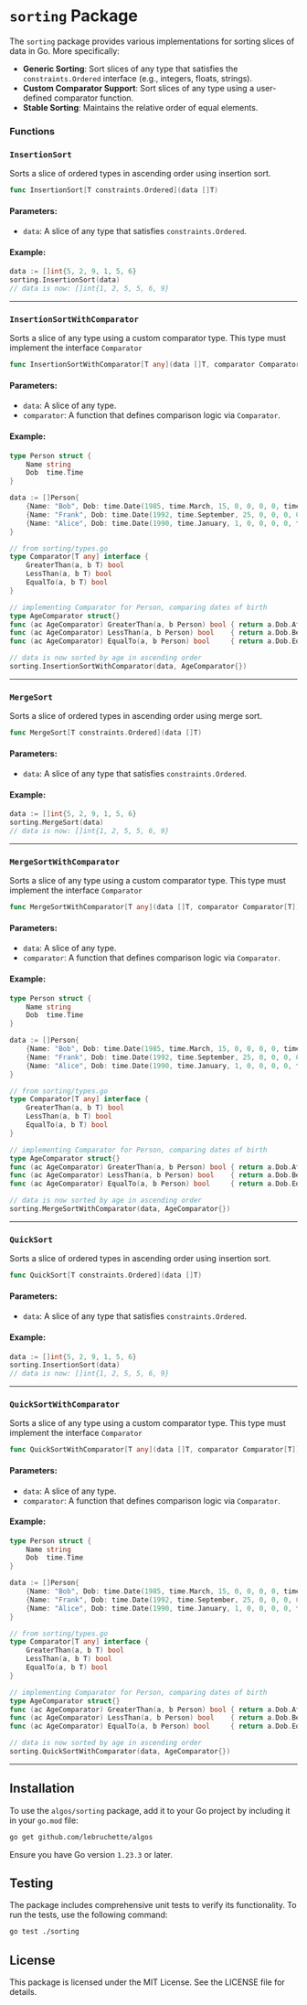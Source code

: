 # `sorting` Package

The `sorting` package provides various implementations for sorting slices of data in Go. More specifically: 
- **Generic Sorting**: Sort slices of any type that satisfies the `constraints.Ordered` interface (e.g., integers, floats, strings).
- **Custom Comparator Support**: Sort slices of any type using a user-defined comparator function.
- **Stable Sorting**: Maintains the relative order of equal elements.

### Functions
### `InsertionSort`
Sorts a slice of ordered types in ascending order using insertion sort.

```go
func InsertionSort[T constraints.Ordered](data []T)
```

#### Parameters:
- `data`: A slice of any type that satisfies `constraints.Ordered`.

#### Example:
```go
data := []int{5, 2, 9, 1, 5, 6}
sorting.InsertionSort(data)
// data is now: []int{1, 2, 5, 5, 6, 9}
```

---

### `InsertionSortWithComparator`
Sorts a slice of any type using a custom comparator type.  This type must implement the interface `Comparator`

```go
func InsertionSortWithComparator[T any](data []T, comparator Comparator[T])
```

#### Parameters:
- `data`: A slice of any type.
- `comparator`: A function that defines comparison logic via `Comparator`. 

#### Example:
```go
type Person struct {
    Name string
    Dob  time.Time
}

data := []Person{
    {Name: "Bob", Dob: time.Date(1985, time.March, 15, 0, 0, 0, 0, time.UTC)}
    {Name: "Frank", Dob: time.Date(1992, time.September, 25, 0, 0, 0, 0, time.UTC)}
    {Name: "Alice", Dob: time.Date(1990, time.January, 1, 0, 0, 0, 0, time.UTC)}
}

// from sorting/types.go
type Comparator[T any] interface {
    GreaterThan(a, b T) bool
    LessThan(a, b T) bool
    EqualTo(a, b T) bool
}

// implementing Comparator for Person, comparing dates of birth
type AgeComparator struct{}
func (ac AgeComparator) GreaterThan(a, b Person) bool { return a.Dob.After(b.Dob) }
func (ac AgeComparator) LessThan(a, b Person) bool    { return a.Dob.Before(b.Dob) }
func (ac AgeComparator) EqualTo(a, b Person) bool     { return a.Dob.Equal(b.Dob) }

// data is now sorted by age in ascending order
sorting.InsertionSortWithComparator(data, AgeComparator{})

```

---

### `MergeSort`
Sorts a slice of ordered types in ascending order using merge sort.

```go
func MergeSort[T constraints.Ordered](data []T)
```

#### Parameters:
- `data`: A slice of any type that satisfies `constraints.Ordered`.

#### Example:
```go
data := []int{5, 2, 9, 1, 5, 6}
sorting.MergeSort(data)
// data is now: []int{1, 2, 5, 5, 6, 9}
```

---

### `MergeSortWithComparator`
Sorts a slice of any type using a custom comparator type.  This type must implement the interface `Comparator`

```go
func MergeSortWithComparator[T any](data []T, comparator Comparator[T])
```

#### Parameters:
- `data`: A slice of any type.
- `comparator`: A function that defines comparison logic via `Comparator`.

#### Example:
```go
type Person struct {
    Name string
    Dob  time.Time
}

data := []Person{
    {Name: "Bob", Dob: time.Date(1985, time.March, 15, 0, 0, 0, 0, time.UTC)}
    {Name: "Frank", Dob: time.Date(1992, time.September, 25, 0, 0, 0, 0, time.UTC)}
    {Name: "Alice", Dob: time.Date(1990, time.January, 1, 0, 0, 0, 0, time.UTC)}
}

// from sorting/types.go
type Comparator[T any] interface {
    GreaterThan(a, b T) bool
    LessThan(a, b T) bool
    EqualTo(a, b T) bool
}

// implementing Comparator for Person, comparing dates of birth
type AgeComparator struct{}
func (ac AgeComparator) GreaterThan(a, b Person) bool { return a.Dob.After(b.Dob) }
func (ac AgeComparator) LessThan(a, b Person) bool    { return a.Dob.Before(b.Dob) }
func (ac AgeComparator) EqualTo(a, b Person) bool     { return a.Dob.Equal(b.Dob) }

// data is now sorted by age in ascending order
sorting.MergeSortWithComparator(data, AgeComparator{})

```

---

### `QuickSort`
Sorts a slice of ordered types in ascending order using insertion sort.

```go
func QuickSort[T constraints.Ordered](data []T)
```

#### Parameters:
- `data`: A slice of any type that satisfies `constraints.Ordered`.

#### Example:
```go
data := []int{5, 2, 9, 1, 5, 6}
sorting.InsertionSort(data)
// data is now: []int{1, 2, 5, 5, 6, 9}
```

---

### `QuickSortWithComparator`
Sorts a slice of any type using a custom comparator type.  This type must implement the interface `Comparator`

```go
func QuickSortWithComparator[T any](data []T, comparator Comparator[T])
```

#### Parameters:
- `data`: A slice of any type.
- `comparator`: A function that defines comparison logic via `Comparator`.

#### Example:
```go
type Person struct {
    Name string
    Dob  time.Time
}

data := []Person{
    {Name: "Bob", Dob: time.Date(1985, time.March, 15, 0, 0, 0, 0, time.UTC)}
    {Name: "Frank", Dob: time.Date(1992, time.September, 25, 0, 0, 0, 0, time.UTC)}
    {Name: "Alice", Dob: time.Date(1990, time.January, 1, 0, 0, 0, 0, time.UTC)}
}

// from sorting/types.go
type Comparator[T any] interface {
    GreaterThan(a, b T) bool
    LessThan(a, b T) bool
    EqualTo(a, b T) bool
}

// implementing Comparator for Person, comparing dates of birth
type AgeComparator struct{}
func (ac AgeComparator) GreaterThan(a, b Person) bool { return a.Dob.After(b.Dob) }
func (ac AgeComparator) LessThan(a, b Person) bool    { return a.Dob.Before(b.Dob) }
func (ac AgeComparator) EqualTo(a, b Person) bool     { return a.Dob.Equal(b.Dob) }

// data is now sorted by age in ascending order
sorting.QuickSortWithComparator(data, AgeComparator{})

```

---

## Installation

To use the `algos/sorting` package, add it to your Go project by including it in your `go.mod` file:

```bash
go get github.com/lebruchette/algos
```

Ensure you have Go version `1.23.3` or later.

## Testing

The package includes comprehensive unit tests to verify its functionality. To run the tests, use the following command:

```bash
go test ./sorting
```

## License

This package is licensed under the MIT License. See the LICENSE file for details.